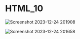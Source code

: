 # HTML_10

![Screenshot 2023-12-24 201908](https://github.com/AbiyanNur/HTML_10/assets/145315793/bfdf7c33-b722-4a0d-8441-24c6f02fef11)

![Screenshot 2023-12-24 201658](https://github.com/AbiyanNur/HTML_10/assets/145315793/f1213b86-65cd-45ec-9689-989d785206f4)

